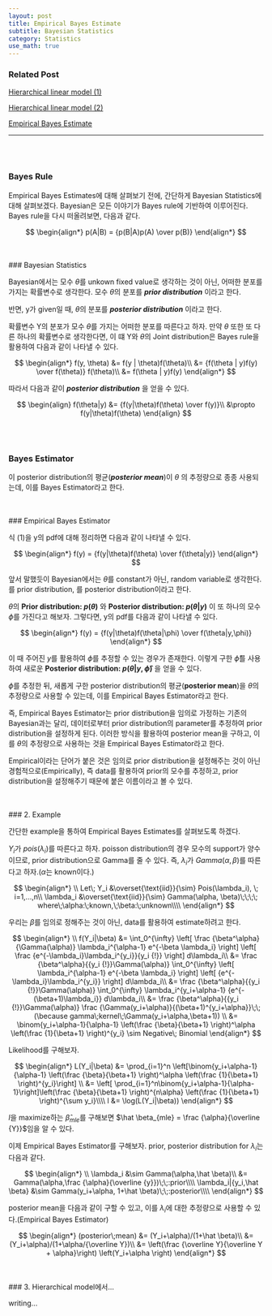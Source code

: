```yaml
---
layout: post
title: Empirical Bayes Estimate
subtitle: Bayesian Statistics
category: Statistics
use_math: true
---
```


### Related Post
[Hierarchical linear model (1)](https://kjhov195.github.io/2019-11-02-hierarchical_linear_model_1/)

[Hierarchical linear model (2)](https://kjhov195.github.io/2019-11-03-hierarchical_linear_model_2/)

[Empirical Bayes Estimate](https://kjhov195.github.io/2019-11-11-Empirical_Bayes/)

---

<br>
<br>


### Bayes Rule

Empirical Bayes Estimates에 대해 살펴보기 전에, 간단하게 Bayesian Statistics에 대해 살펴보겠다. Bayesian은 모든 이야기가 Bayes rule에 기반하여 이루어진다. Bayes rule을 다시 떠올려보면, 다음과 같다.

$$
\begin{align*}
p(A|B) = {p(B|A)p(A) \over p(B)}
\end{align*}
$$

<br>
<br>
### Bayesian Statistics

Bayesian에서는 모수 $\theta$를 unkown fixed value로 생각하는 것이 아닌, 어떠한 분포를 가지는 확률변수로 생각한다. 모수 $\theta$의 분포를 ___prior distribution___ 이라고 한다.

반면, y가 given일 때, $\theta$의 분포를 ___posterior distribution___ 이라고 한다.

확률변수 Y의 분포가 모수 $\theta$를 가지는 어떠한 분포를 따른다고 하자. 만약 $\theta$ 또한 또 다른 하나의 확률변수로 생각한다면, 이 떄 Y와 $\theta$의 Joint distribution은 Bayes rule을 활용하여 다음과 같이 나타낼 수 있다.

$$
\begin{align*}
f(y, \theta) &= f(y | \theta)f(\theta)\\
&= {f(\theta | y)f(y) \over f(\theta)} f(\theta)\\
&= f(\theta | y)f(y)
\end{align*}
$$

따라서 다음과 같이 ___posterior distribution___ 을 얻을 수 있다.

$$
\begin{align}
f(\theta|y) &= {f(y|\theta)f(\theta) \over f(y)}\\
&\propto f(y|\theta)f(\theta)
\end{align}
$$

<br>
<br>

### Bayes Estimator

이 posterior distribution의 평균(___posterior mean___)이 $\theta$ 의 추정량으로 종종 사용되는데, 이를 Bayes Estimator라고 한다.

<br>
<br>
### Empirical Bayes Estimator

식 (1)을 y의 pdf에 대해 정리하면 다음과 같이 나타낼 수 있다.

$$
\begin{align*}
f(y) = {f(y|\theta)f(\theta) \over f(\theta|y)}
\end{align*}
$$

앞서 말했듯이 Bayesian에서는 $\theta$를 constant가 아닌, random variable로 생각한다. 를 prior distribution,  를 posterior distribution이라고 한다.

$\theta$의 __Prior distribution: $p(\theta)$__ 와 __Posterior distribution: $p(\theta|y)$__ 이 또 하나의 모수 $\phi$를 가진다고 해보자. 그렇다면, y의 pdf를 다음과 같이 나타낼 수 있다.

$$
\begin{align*}
f(y) = {f(y|\theta)f(\theta|\phi) \over f(\theta|y,\phi)}
\end{align*}
$$

이 때 주어진 $y$를 활용하여 $\phi$를 추정할 수 있는 경우가 존재한다. 이렇게 구한 $\hat \phi$를 사용하여 새로운 __Posterior distribution: $p(\theta|y,\hat \phi)$__ 을 얻을 수 있다.

$\phi$를 추정한 뒤, 새롭게 구한 posterior distribution의 평균(__posterior mean__)을 $\theta$의 추정량으로 사용할 수 있는데, 이를 Empirical Bayes Estimator라고 한다.

즉, Empirical Bayes Estimator는 prior distribution을 임의로 가정하는 기존의 Bayesian과는 달리, 데이터로부터 prior distribution의 parameter를 추정하여 prior distribution을 설정하게 된다. 이러한 방식을 활용하여 posterior mean을 구하고, 이를 $\theta$의 추정량으로 사용하는 것을 Empirical Bayes Estimator라고 한다.

Empirical이라는 단어가 붙은 것은 임의로 prior distribution을 설정해주는 것이 아닌 경험적으로(Empirically), 즉 data를 활용하여 prior의 모수를 추정하고, prior distribution을 설정해주기 때문에 붙은 이름이라고 볼 수 있다.

<br>
<br>
### 2. Example

간단한 example을 통하여 Empirical Bayes Estimates를 살펴보도록 하겠다.

$Y_i$가 $pois(\lambda_i)$를 따른다고 하자. poisson distribution의 경우 모수의 support가 양수이므로, prior distribution으로 Gamma를 줄 수 있다. 즉, $\lambda_i$가 $Gamma(\alpha, \beta)$를 따른다고 하자.($\alpha$는 known이다.)

$$
\begin{align*}
\\
Let\; Y_i &\overset{\text{iid}}{\sim} Pois(\lambda_i), \; i=1,...,n\\
\lambda_i &\overset{\text{iid}}{\sim} Gamma(\alpha, \beta)\;\;\;\; where\;\alpha:\;known,\;\beta:\;unknown\\\\
\end{align*}
$$

우리는 $\beta$를 임의로 정해주는 것이 아닌, data를 활용하여 estimate하려고 한다.

$$
\begin{align*}
\\
f(Y_i|\beta)
&= \int_0^{\infty} \left[ \frac {\beta^\alpha}{\Gamma(\alpha)} \lambda_i^{\alpha-1} e^{-\beta \lambda_i} \right] \left[ \frac {e^{-\lambda_i}\lambda_i^{y_i}}{y_i {!}} \right] d\lambda_i\\
&= \frac {\beta^\alpha}{{y_i {!}}\Gamma(\alpha)}  \int_0^{\infty} \left[ \lambda_i^{\alpha-1} e^{-\beta \lambda_i} \right] \left[ {e^{-\lambda_i}\lambda_i^{y_i}} \right] d\lambda_i\\
&= \frac {\beta^\alpha}{{y_i {!}}\Gamma(\alpha)}  \int_0^{\infty} \lambda_i^{y_i+\alpha-1} {e^{-(\beta+1)\lambda_i}}  d\lambda_i\\
&= \frac {\beta^\alpha}{{y_i {!}}\Gamma(\alpha)} \frac {\Gamma(y_i+\alpha)}{(\beta+1)^{y_i+\alpha}}\;\;(\because gamma\;kernel\;\Gamma(y_i+\alpha,\beta+1))  \\
&= \binom{y_i+\alpha-1}{\alpha-1} \left(\frac {\beta}{\beta+1} \right)^\alpha \left(\frac {1}{\beta+1} \right)^{y_i} \sim Negative\; Binomial
\end{align*}
$$

Likelihood를 구해보자.

$$
\begin{align*}
L(Y_i|\beta) &= \prod_{i=1}^n \left[\binom{y_i+\alpha-1}{\alpha-1} \left(\frac {\beta}{\beta+1} \right)^\alpha \left(\frac {1}{\beta+1} \right)^{y_i}\right] \\
&= \left[ \prod_{i=1}^n\binom{y_i+\alpha-1}{\alpha-1}\right]\left(\frac {\beta}{\beta+1} \right)^{n\alpha} \left(\frac {1}{\beta+1} \right)^{\sum y_i}\\\\
l &= \log(L(Y_i|\beta))
\end{align*}
$$

$l$을 maximize하는 $\hat \beta_{mle}$를 구해보면 $\hat \beta_{mle} = \frac {\alpha}{\overline {Y}}$임을 알 수 있다.

이제 Empirical Bayes Estimator를 구해보자. prior, posterior distribution for $\lambda_i$는 다음과 같다.

$$
\begin{align*}
\\
\lambda_i &\sim Gamma(\alpha,\hat  \beta)\\
&= Gamma(\alpha,\frac {\alpha}{\overline {y}})\;\;:prior\\\\
\lambda_i|{y_i,\hat \beta} &\sim Gamma(y_i+\alpha, 1+\hat \beta)\;\;:posterior\\\\
\end{align*}
$$

posterior mean을 다음과 같이 구할 수 있고, 이를 $\lambda_i$에 대한 추정량으로 사용할 수 있다.(Empirical Bayes Estimator)

$$
\begin{align*}
(posterior\;mean) &= (Y_i+\alpha)/(1+\hat \beta)\\
&= (Y_i+\alpha)/(1+\alpha/{\overline Y})\\
&= \left(\frac {\overline Y}{\overline Y + \alpha}\right) \left(Y_i+\alpha \right)
\end{align*}
$$

<br>
<br>
### 3. Hierarchical model에서...

writing...
